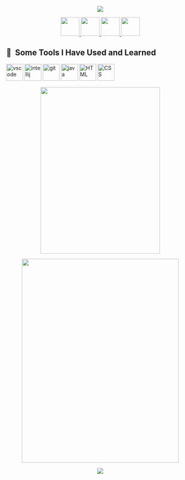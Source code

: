 <p align="center">
   <img src="https://capsule-render.vercel.app/api?type=rounded&height=300&color=gradient&text=nusuntnight&reversal=false"/>
</p>

<p align="center">
<a href="https://discordapp.com/users/559796925562617886" >
  <img height="50" src="https://cdn3.iconfinder.com/data/icons/social-network-flat-3/100/Discord-256.png"/>
</a>

<a href="https://open.spotify.com/user/316gom7zxrkvgx2hy4turcuengrm?si=91241db78bdf44fa" align="center"> 
  <img height="50" src="https://cdn2.iconfinder.com/data/icons/social-icons-33/128/Spotify-256.png"/>
</a>

<a href="https://steamcommunity.com/id/nusuntnightfra/" align="center">
  <img height="50" src="https://cdn2.iconfinder.com/data/icons/gaming-platforms-logo-shapes/250/steam_logo-256.png"/>
</a>

<a href="https://x.com/nusuntnight" align="center">
  <img height="50" src="https://cdn2.iconfinder.com/data/icons/social-media-2285/512/1_Twitter3_colored_svg-256.png"/>
</a>
</p>

<h2> 🚀 &nbsp;Some Tools I Have Used and Learned</h2>
<p align="left">
<img src="https://cdn.jsdelivr.net/gh/devicons/devicon/icons/vscode/vscode-original.svg" alt="vscode" width="45" height="45"/>
<img src="https://cdn.jsdelivr.net/gh/devicons/devicon@latest/icons/intellij/intellij-original.svg" alt="intellij" width="45" height="45" />
<img src="https://cdn.jsdelivr.net/gh/devicons/devicon@latest/icons/git/git-original.svg" alt="git" width="45" height="45"/>
<img src="https://cdn.jsdelivr.net/gh/devicons/devicon@latest/icons/java/java-original-wordmark.svg" alt="java" width="45" height="45"/>
<img src="https://cdn.jsdelivr.net/gh/devicons/devicon@latest/icons/html5/html5-original.svg" alt="HTML" width="45" height="45"/>
<img src="https://cdn.jsdelivr.net/gh/devicons/devicon@latest/icons/css3/css3-original.svg" alt="CSS" width="45" height="45"/>
</p>

<p align="center">
  <img width="320" height="445" src="https://spotify-github-profile.kittinanx.com/api/view?uid=316gom7zxrkvgx2hy4turcuengrm&cover_image=true&theme=apple&show_offline=false&background_color=121212&interchange=false&mode=dark)](https://github.com/kittinan/spotify-github-profile">
</p>
<p align="center">
<img width="420" height="545" src="https://github-readme-stats.vercel.app/api?username=nusuntnight&show_icons=true&theme=dark"> 
</p>
<p align="center">
   <img src="https://i.pinimg.com/originals/0b/cb/b6/0bcbb6cad5aabbae418170355f9b6114.gif"/>
</p>
